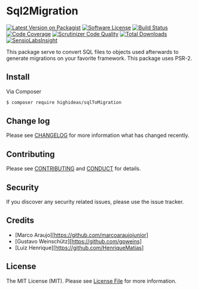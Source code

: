 # Sql2Migration

[![Latest Version on Packagist][ico-version]][link-packagist]
[![Software License][ico-license]](LICENSE.md)
[![Build Status](https://travis-ci.org/highideas/sqlToMigration.svg?branch=master)](https://travis-ci.org/highideas/sqlToMigration)
[![Code Coverage](https://scrutinizer-ci.com/g/highideas/sqlToMigration/badges/coverage.png?b=master)](https://scrutinizer-ci.com/g/highideas/sqlToMigration/?branch=master)
[![Scrutinizer Code Quality](https://scrutinizer-ci.com/g/highideas/sqlToMigration/badges/quality-score.png?b=master)](https://scrutinizer-ci.com/g/highideas/sqlToMigration/?branch=master)
[![Total Downloads][ico-downloads]][link-downloads]
[![SensioLabsInsight](https://insight.sensiolabs.com/projects/5e7f7b5c-bb5b-48b7-8587-60402e72f7c9/mini.png)](https://insight.sensiolabs.com/projects/5e7f7b5c-bb5b-48b7-8587-60402e72f7c9)

This package serve to convert SQL files to objects used afterwards to generate 
migrations on your favorite framework.
This package uses PSR-2.

## Install

Via Composer

``` bash
$ composer require highideas/sqlToMigration
```

## Change log

Please see [CHANGELOG](CHANGELOG.md) for more information what has changed recently.

## Contributing

Please see [CONTRIBUTING](CONTRIBUTING.md) and [CONDUCT](CONDUCT.md) for details.

## Security

If you discover any security related issues, please use the issue tracker.

## Credits

- [Marco Araujo][https://github.com/marcoaraujojunior]
- [Gustavo Weinschütz][https://github.com/gpweins]
- [Luiz Henrique][https://github.com/HenriqueMatias]

## License

The MIT License (MIT). Please see [License File](LICENSE.md) for more information.

[ico-version]: https://img.shields.io/packagist/v/league/:package_name.svg?style=flat-square
[ico-license]: https://img.shields.io/badge/license-MIT-brightgreen.svg?style=flat-square
[ico-travis]: https://img.shields.io/travis/thephpleague/:package_name/master.svg?style=flat-square
[ico-scrutinizer]: https://img.shields.io/scrutinizer/coverage/g/thephpleague/:package_name.svg?style=flat-square
[ico-code-quality]: https://img.shields.io/scrutinizer/g/thephpleague/:package_name.svg?style=flat-square
[ico-downloads]: https://img.shields.io/packagist/dt/league/:package_name.svg?style=flat-square

[link-packagist]: https://packagist.org/packages/league/:package_name
[link-travis]: https://travis-ci.org/thephpleague/:package_name
[link-scrutinizer]: https://scrutinizer-ci.com/g/thephpleague/:package_name/code-structure
[link-code-quality]: https://scrutinizer-ci.com/g/thephpleague/:package_name
[link-downloads]: https://packagist.org/packages/league/:package_name
[link-author]: https://github.com/:author_username
[link-contributors]: ../../contributors

